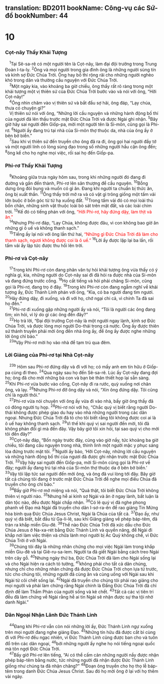 translation: BD2011
bookName: Công-vụ các Sứ-đồ 
bookNumber: 44
-------

<div class="title"><h1>10</h1><h3>Cọt-nây Thấy Khải Tượng</h3></div>
<span class="verse cong_10_1"> <sup>1</sup>Tại Sê-sa-rê có một người tên là Cọt-nây, làm đại đội trưởng trong Trung Ðoàn I-ta-ly. </span>
<span class="verse cong_10_2"><sup>2</sup>Ông và mọi người trong gia đình ông là những người sùng tín và kính sợ Ðức Chúa Trời. Ông hay bố thí rộng rãi cho những người nghèo khó trong dân và thường cầu nguyện với Ðức Chúa Trời.<br/></span>
<span class="verse cong_10_3"> <sup>3</sup>Một ngày kia, vào khoảng ba giờ chiều, ông thấy rất rõ ràng trong một khải tượng một vị thiên sứ của Ðức Chúa Trời bước vào và nói với ông, “Hỡi Cọt-nây!”<br/></span>
<span class="verse cong_10_4"> <sup>4</sup>Ông nhìn chăm vào vị thiên sứ và bắt đầu sợ hãi, ông đáp, “Lạy chúa, thưa có chuyện gì?”<br/> Vị thiên sứ nói với ông, “Những lời cầu nguyện và những hành động bố thí của ngươi đã lên thấu trước mặt Ðức Chúa Trời và được Ngài ghi nhận. </span>
<span class="verse cong_10_5"><sup>5</sup>Bây giờ hãy sai người đến Giốp-pa, mời một người tên là Si-môn, cũng gọi là Phi-rơ. </span>
<span class="verse cong_10_6"><sup>6</sup>Người ấy đang trú tại nhà của Si-môn thợ thuộc da, nhà của ông ấy ở bên bờ biển.”<br/></span>
<span class="verse cong_10_7"> <sup>7</sup>Sau khi vị thiên sứ đến truyền cho ông đã ra đi, ông gọi hai người đầy tớ và một người lính có lòng sùng đạo trong số những người hầu cận ông đến; </span>
<span class="verse cong_10_8"><sup>8</sup>ông kể cho họ nghe mọi việc, rồi sai họ đến Giốp-pa.<br/></span>
<div class="title"><h3>Phi-rơ Thấy Khải Tượng</h3></div>
<span class="verse cong_10_9"> <sup>9</sup>Khoảng giữa trưa ngày hôm sau, trong khi những người đó đang đi đường và gần đến thành, Phi-rơ lên sân thượng để cầu nguyện. </span>
<span class="verse cong_10_10"><sup>10</sup>Bỗng dưng ông đói bụng và muốn có gì ăn. Ðang khi người ta chuẩn bị thức ăn, ông bị xuất thần. </span>
<span class="verse cong_10_11"><sup>11</sup>Ông thấy trời mở ra và có vật gì trông giống một tấm vải lớn buộc ở bốn góc từ từ hạ xuống đất. </span>
<span class="verse cong_10_12"><sup>12</sup>Trong tấm vải đó có mọi loài thú bốn chân, những sinh vật thuộc loài bò sát trên mặt đất, và các loài chim trời. </span>
<span class="verse cong_10_13"><sup>13</sup>Kế đó có tiếng phán với ông, <font color="red">“Hỡi Phi-rơ, hãy đứng dậy, làm thịt và ăn.”</font><br/></span>
<span class="verse cong_10_14"> <sup>14</sup>Nhưng Phi-rơ đáp, “Lạy Chúa, không được đâu, vì con không bao giờ ăn những gì ô uế và không thanh sạch.”<br/></span>
<span class="verse cong_10_15"> <sup>15</sup>Tiếng ấy lại nói với ông lần thứ hai, <font color="red">“Những gì Ðức Chúa Trời đã làm cho thanh sạch, ngươi không được coi là ô uế.”</font></span>
<span class="verse cong_10_16"><sup>16</sup>Lời ấy được lặp lại ba lần, rồi tấm vải ấy lập tức được thu hồi lên trời.<br/></span>
<div class="title"><h3>Phi-rơ và Cọt-nây</h3></div>
<span class="verse cong_10_17"> <sup>17</sup>Trong khi Phi-rơ còn đang phân vân tự hỏi khải tượng ông vừa thấy có ý nghĩa gì, kìa, những người do Cọt-nây sai đi đã hỏi ra được nhà của Si-môn và đang đứng trước cổng. </span>
<span class="verse cong_10_18"><sup>18</sup>Họ cất tiếng và hỏi phải chăng Si-môn, cũng gọi là Phi-rơ, đang trọ ở đây. </span>
<span class="verse cong_10_19"><sup>19</sup>Trong khi Phi-rơ còn đang ngẫm nghĩ về khải tượng ấy, Ðức Thánh Linh phán với ông, “Kìa, có ba người đang tìm ngươi. </span>
<span class="verse cong_10_20"><sup>20</sup>Hãy đứng dậy, đi xuống, và đi với họ, chớ ngại chi cả, vì chính Ta đã sai họ đến.”<br/></span>
<span class="verse cong_10_21"> <sup>21</sup>Phi-rơ đi xuống gặp những người ấy và nói, “Tôi là người các ông đang tìm; xin hỏi, vì lý do gì các ông đến đây?”<br/></span>
<span class="verse cong_10_22"> <sup>22</sup>Họ trả lời, “Ðại đội trưởng Cọt-nây là một người ngay lành, kính sợ Ðức Chúa Trời, và được lòng mọi người Do-thái trong cả nước. Ông ấy được thiên sứ thánh truyền phải mời ông đến nhà ông ấy, để ông ấy được nghe những lời ông chỉ bảo.”<br/></span>
<span class="verse cong_10_23"> <sup>23a</sup>Vậy Phi-rơ mời họ vào nhà để tạm trú qua đêm.<br/></span>
<div class="title"><h3>Lời Giảng của Phi-rơ tại Nhà Cọt-nây</h3></div>
<span class="verse cong_10_23"> <sup>23b</sup> Hôm sau Phi-rơ đứng dậy và đi với họ; có mấy anh em tín hữu ở Giốp-pa cùng đi theo. </span>
<span class="verse cong_10_24"><sup>24</sup>Qua ngày sau họ đến Sê-sa-rê. Lúc ấy Cọt-nây đang đợi họ; ông đã cho mời những bà con và bạn bè thân thiết họp lại sẵn sàng. </span>
<span class="verse cong_10_25"><sup>25</sup>Khi Phi-rơ vừa bước vào cổng, Cọt-nây đi ra rước, quỳ xuống nơi chân ông, và lạy. </span>
<span class="verse cong_10_26"><sup>26</sup>Nhưng Phi-rơ đỡ ông dậy và nói, “Xin ông đứng dậy. Tôi cũng chỉ là người thôi.” <br/></span>
<span class="verse cong_10_27"> <sup>27</sup>Phi-rơ vừa nói chuyện với ông ấy vừa đi vào nhà, bấy giờ ông thấy đã có đông người tụ họp. </span>
<span class="verse cong_10_28"><sup>28</sup>Phi-rơ nói với họ, “Chắc quý vị biết rằng người Do-thái không được phép giao du hay vào nhà những người trong các dân ngoại. Nhưng Ðức Chúa Trời đã tỏ cho tôi biết rằng tôi không được coi ai là ô uế hay không thanh sạch. </span>
<span class="verse cong_10_29"><sup>29</sup>Vì thế khi quý vị sai người đến mời, tôi đã không phản đối gì mà đến đây. Vậy bây giờ tôi xin hỏi, tại sao quý vị cho mời tôi đến đây?”<br/></span>
<span class="verse cong_10_30"> <sup>30</sup>Cọt-nây đáp, “Bốn ngày trước đây, cũng vào giờ nầy, tức khoảng ba giờ chiều, tôi đang cầu nguyện trong nhà, thình lình một người mặc y phục sáng lòa đứng trước mặt tôi. </span>
<span class="verse cong_10_31"><sup>31</sup>Người ấy bảo, ‘Hỡi Cọt-nây, những lời cầu nguyện và những hành động bố thí của ngươi đã được ghi nhận trước mặt Ðức Chúa Trời. </span>
<span class="verse cong_10_32"><sup>32</sup>Vậy hãy sai người đến Giốp-pa, mời Si-môn cũng gọi là Phi-rơ về đây; người ấy đang trú tại nhà của Si-môn thợ thuộc da ở bên bờ biển.’ </span>
<span class="verse cong_10_33"><sup>33</sup>Vậy tôi lập tức sai người đến mời ông, và ông đã vui lòng tới đây. Bây giờ tất cả chúng tôi đang ở trước mặt Ðức Chúa Trời để nghe mọi điều Chúa đã truyền cho ông chỉ bảo.”<br/></span>
<span class="verse cong_10_34"> <sup>34</sup>Bấy giờ Phi-rơ mở miệng và nói, “Quả thật, tôi biết Ðức Chúa Trời không thiên vị người nào. </span>
<span class="verse cong_10_35"><sup>35</sup>Nhưng hễ ai kính sợ Ngài và ăn ở ngay lành, bất luận là dân tộc nào, đều được Ngài chấp nhận. </span>
<span class="verse cong_10_36"><sup>36</sup>Có lẽ quý vị đã nghe phong phanh về Ðạo mà Ngài đã truyền cho dân I-sơ-ra-ên để rao giảng Tin Mừng hòa bình qua Ðức Chúa Jesus Christ, Ngài là Chúa của tất cả. </span>
<span class="verse cong_10_37"><sup>37</sup>Ðạo ấy, như quý vị đã biết, bắt đầu từ Ga-li-lê, sau khi Giăng giảng về phép báp-têm, đã tràn ra khắp miền Giu-đê. </span>
<span class="verse cong_10_38"><sup>38</sup>Thể nào Ðức Chúa Trời đã xức dầu cho Ðức Chúa Jesus ở Na-xa-rét bằng Ðức Thánh Linh và quyền năng, để Ngài đi khắp nơi làm việc thiện và chữa lành mọi người bị Ác Quỷ khống chế, vì Ðức Chúa Trời ở với Ngài.<br/></span>
<span class="verse cong_10_39"> <sup>39</sup>Chúng tôi đây là những nhân chứng cho mọi việc Ngài làm trong khắp miền Giu-đê và tại Giê-ru-sa-lem. Người ta đã giết Ngài bằng cách treo Ngài trên cây gỗ. </span>
<span class="verse cong_10_40"><sup>40</sup>Nhưng ngày thứ ba, Ðức Chúa Trời đã làm cho Ngài sống lại và cho Ngài hiện ra cách tỏ tường, </span>
<span class="verse cong_10_41"><sup>41</sup>không phải cho tất cả dân chúng, nhưng chỉ cho những nhân chứng đã được Ðức Chúa Trời chọn lựa từ trước, tức cho chúng tôi, những người đã cùng ăn và cùng uống với Ngài sau khi Ngài từ cõi chết sống lại. </span>
<span class="verse cong_10_42"><sup>42</sup>Ngài đã truyền cho chúng tôi phải rao giảng cho mọi người và phải làm chứng rằng Ngài chính là Ðấng Ðức Chúa Trời đã chỉ định để làm Thẩm Phán của người sống và kẻ chết. </span>
<span class="verse cong_10_43"><sup>43</sup>Tất cả các vị tiên tri đều đã làm chứng về Ngài rằng hễ ai tin Ngài sẽ nhận được sự tha tội nhờ danh Ngài.”<br/></span>
<div class="title"><h3>Dân Ngoại Nhận Lãnh Ðức Thánh Linh</h3></div>
<span class="verse cong_10_44"> <sup>44</sup>Ðang khi Phi-rơ vẫn còn nói những lời ấy, Ðức Thánh Linh ngự xuống trên mọi người đang nghe giảng Ðạo. </span>
<span class="verse cong_10_45"><sup>45</sup>Những tín hữu đã được cắt bì cùng đi với Phi-rơ đều ngạc nhiên, vì Ðức Thánh Linh cũng được ban cho và tuôn đổ trên các dân ngoại, </span>
<span class="verse cong_10_46"><sup>46</sup>bởi những người ấy nghe họ nói tiếng ngoại quốc mà tôn ngợi Ðức Chúa Trời.<br/></span>
<span class="verse cong_10_47"> <sup>47</sup>Bấy giờ Phi-rơ lên tiếng, “Ai có thể cấm cản những người nầy được nhận phép báp-têm bằng nước, tức những người đã nhận được Ðức Thánh Linh giống như chúng ta đã nhận chăng?” </span>
<span class="verse cong_10_48"><sup>48</sup>Ðoạn ông truyền cho họ thọ lễ báp-têm trong danh Ðức Chúa Jesus Christ. Sau đó họ mời ông ở lại với họ thêm vài ngày.<br/></span>
